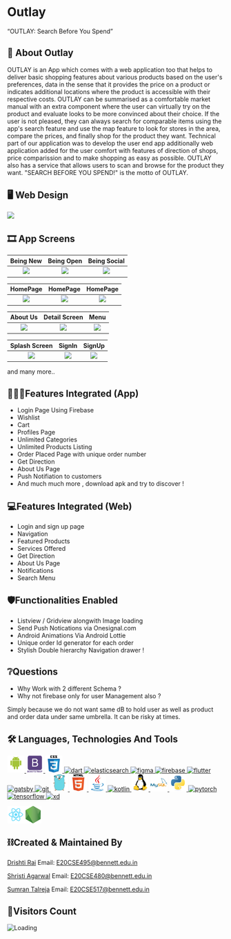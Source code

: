 # Outlay
“OUTLAY: Search Before You Spend”
## 📱 About Outlay
OUTLAY is an App which comes with a web application too that helps to deliver basic shopping features about various products based on the user's preferences, data in the sense that it provides the price on a product or indicates additional locations where the product is accessible with their respective costs. OUTLAY can be summarised as a comfortable market manual with an extra component where the user can virtually try on the product and evaluate looks to be more convinced about their choice. If the user is not pleased, they can always search for comparable items using the app's search feature and use the map feature to look for stores in the area, compare the prices, and finally shop for the product they want. Technical part of our application was to develop the user end app additionally web application added for the user comfort with features of direction of shops, price comparission and to make shopping as easy as possible. OUTLAY also has a service that allows users to scan and browse for the product they want. "SEARCH BEFORE YOU SPEND!" is the motto of OUTLAY.
## 🖥️ Web Design
<img src="https://firebasestorage.googleapis.com/v0/b/innoappchallenge.appspot.com/o/Untitled%20design%20(30).png?alt=media&token=46b84570-bfe7-456a-8120-8f1c2c7b8686"  /> 

## 🎞️ App Screens

  Being New                |        Being Open         |       Being Social
:-------------------------:|:-------------------------:|:-------------------------:
![](https://firebasestorage.googleapis.com/v0/b/innoappchallenge.appspot.com/o/13.png?alt=media&token=895bf20f-2ffb-4bb9-8127-b8b8e71c2323)|![](https://firebasestorage.googleapis.com/v0/b/innoappchallenge.appspot.com/o/15.png?alt=media&token=49564f27-5395-4ec3-8e7b-fc5ea28232aa)|![](https://firebasestorage.googleapis.com/v0/b/innoappchallenge.appspot.com/o/11.png?alt=media&token=e1eb8faa-0539-4e9f-8bd7-fe1a2d82f09a)


  HomePage                |        HomePage         |       HomePage
:-------------------------:|:-------------------------:|:-------------------------:
![](https://firebasestorage.googleapis.com/v0/b/innoappchallenge.appspot.com/o/2.png?alt=media&token=c82a1ed5-0baa-4eb2-913e-5b602fc13061)|![](https://firebasestorage.googleapis.com/v0/b/innoappchallenge.appspot.com/o/1.png?alt=media&token=a9735759-3f30-4120-9f70-20fabdf3ae45)|![](https://firebasestorage.googleapis.com/v0/b/innoappchallenge.appspot.com/o/aksnsha.png?alt=media&token=10259575-2001-43cf-80ad-28116f488c9a)


  About Us                 |        Detail Screen      |       Menu
:-------------------------:|:-------------------------:|:-------------------------:
![](https://firebasestorage.googleapis.com/v0/b/innoappchallenge.appspot.com/o/10.png?alt=media&token=cf08e5eb-c73b-4803-b45d-a69913d89944)|![](https://firebasestorage.googleapis.com/v0/b/innoappchallenge.appspot.com/o/4.png?alt=media&token=dfa5a8c6-e816-4535-ba66-68a000afcfa8)|![](https://firebasestorage.googleapis.com/v0/b/innoappchallenge.appspot.com/o/hamburger.png?alt=media&token=09d25d46-f024-4d2b-8b7a-3da73f7f4ce0)
 
  Splash Screen                     |        SignIn      |       SignUp
:-------------------------:|:-------------------------:|:-------------------------:
![](https://firebasestorage.googleapis.com/v0/b/innoappchallenge.appspot.com/o/splashhh.png?alt=media&token=9890742d-7b4b-4617-9f03-4825e2806a11)|![](https://firebasestorage.googleapis.com/v0/b/innoappchallenge.appspot.com/o/12.png?alt=media&token=89c28d13-bd7c-40ce-883e-3aea7ff1c263)|![](https://firebasestorage.googleapis.com/v0/b/innoappchallenge.appspot.com/o/14.png?alt=media&token=dfb70925-aec6-4700-9d35-874742769481)

and many more..

## 👩🏼‍💻Features Integrated (App)
- Login Page Using Firebase
- Wishlist
- Cart
- Profiles Page
- Unlimited Categories
- Unlimited Products Listing
- Order Placed Page with unique order number
- Get Direction
- About Us Page
- Push Notifiation to customers
- And much much more , download apk and try to discover !

## 💻Features Integrated (Web)
- Login and sign up page 
- Navigation
- Featured Products
- Services Offered
- Get Direction
- About Us Page
- Notifications
- Search Menu


## 🛡️Functionalities Enabled

- Listview / Gridview alongwith Image loading
- Send Push Notications via Onesignal.com
- Android Animations Via Android Lottie
- Unique order Id generator for each order
- Stylish Double hierarchy Navigation drawer !

## ❔Questions 

- Why Work with 2 different Schema ?
- Why not firebase only for user Management also ?

Simply because we do not want same dB to hold user as well as product and order data under same umbrella. It can be risky at times.
## 🛠 Languages, Technologies And Tools

<p align="left"> <a href="https://developer.android.com" target="_blank"> <img src="https://raw.githubusercontent.com/devicons/devicon/master/icons/android/android-original-wordmark.svg" alt="android" width="40" height="40"/> </a> <a href="https://getbootstrap.com" target="_blank"> <img src="https://raw.githubusercontent.com/devicons/devicon/master/icons/bootstrap/bootstrap-plain-wordmark.svg" alt="bootstrap" width="40" height="40"/> </a> <a href="https://www.w3schools.com/css/" target="_blank"> <img src="https://raw.githubusercontent.com/devicons/devicon/master/icons/css3/css3-original-wordmark.svg" alt="css3" width="40" height="40"/> </a> <a href="https://dart.dev" target="_blank"> <img src="https://www.vectorlogo.zone/logos/dartlang/dartlang-icon.svg" alt="dart" width="40" height="40"/> </a> <a href="https://www.elastic.co" target="_blank"> <img src="https://www.vectorlogo.zone/logos/elastic/elastic-icon.svg" alt="elasticsearch" width="40" height="40"/> </a> <a href="https://www.figma.com/" target="_blank"> <img src="https://www.vectorlogo.zone/logos/figma/figma-icon.svg" alt="figma" width="40" height="40"/> </a> <a href="https://firebase.google.com/" target="_blank"> <img src="https://www.vectorlogo.zone/logos/firebase/firebase-icon.svg" alt="firebase" width="40" height="40"/> </a> <a href="https://flask.palletsprojects.com/" target="_blank"> </a> <a href="https://flutter.dev" target="_blank"> <img src="https://www.vectorlogo.zone/logos/flutterio/flutterio-icon.svg" alt="flutter" width="40" height="40"/> </a> <a href="https://www.gatsbyjs.com/" target="_blank"> <img src="https://www.vectorlogo.zone/logos/gatsbyjs/gatsbyjs-icon.svg" alt="gatsby" width="40" height="40"/> </a> <a href="https://git-scm.com/" target="_blank"> <img src="https://www.vectorlogo.zone/logos/git-scm/git-scm-icon.svg" alt="git" width="40" height="40"/> </a> <a href="https://golang.org" target="_blank"> <img src="https://raw.githubusercontent.com/devicons/devicon/master/icons/go/go-original.svg" alt="go" width="40" height="40"/> </a> <a href="https://www.w3.org/html/" target="_blank"> <img src="https://raw.githubusercontent.com/devicons/devicon/master/icons/html5/html5-original-wordmark.svg" alt="html5" width="40" height="40"/> </a> <a href="https://www.java.com" target="_blank"> <img src="https://raw.githubusercontent.com/devicons/devicon/master/icons/java/java-original.svg" alt="java" width="40" height="40"/> </a> <a href="https://kotlinlang.org" target="_blank"> <img src="https://www.vectorlogo.zone/logos/kotlinlang/kotlinlang-icon.svg" alt="kotlin" width="40" height="40"/> </a> <a href="https://www.linux.org/" target="_blank"> <img src="https://raw.githubusercontent.com/devicons/devicon/master/icons/linux/linux-original.svg" alt="linux" width="40" height="40"/> </a> <a href="https://www.mysql.com/" target="_blank"> <img src="https://raw.githubusercontent.com/devicons/devicon/master/icons/mysql/mysql-original-wordmark.svg" alt="mysql" width="40" height="40"/> </a> <a href="https://www.python.org" target="_blank"> <img src="https://raw.githubusercontent.com/devicons/devicon/master/icons/python/python-original.svg" alt="python" width="40" height="40"/> </a> <a href="https://pytorch.org/" target="_blank"> <img src="https://www.vectorlogo.zone/logos/pytorch/pytorch-icon.svg" alt="pytorch" width="40" height="40"/> </a> <a href="https://www.tensorflow.org" target="_blank"> <img src="https://www.vectorlogo.zone/logos/tensorflow/tensorflow-icon.svg" alt="tensorflow" width="40" height="40"/> </a> <a href="https://www.adobe.com/products/xd.html" target="_blank"> <img src="https://cdn.worldvectorlogo.com/logos/adobe-xd.svg" alt="xd" width="40" height="40"/> </a </p><p style="display: flex;"> 
    <img src="https://raw.githubusercontent.com/github/explore/80688e429a7d4ef2fca1e82350fe8e3517d3494d/topics/react/react.png" alt="React" height="40" />
  
<img src="https://raw.githubusercontent.com/github/explore/80688e429a7d4ef2fca1e82350fe8e3517d3494d/topics/nodejs/nodejs.png" alt="Node.js" height="40" />
  
    



## ⛓️Created & Maintained By

[Drishti Rai](https://github.com/drishtirai)
Email: [E20CSE495@bennett.edu.in](mailto:E20CSE495@bennett.edu.in)

[Shristi Agarwal](https://github.com/shristiagarwal18)
Email: [E20CSE480@bennett.edu.in](mailto:E20CSE480@bennett.edu.in)

[Sumran Talreja](https://github.com/sumrantalreja81)
Email: [E20CSE517@bennett.edu.in](mailto:E20CSE517@bennett.edu.in)



## 📍Visitors Count

<img align="left" src = "https://profile-counter.glitch.me/BiblioManiac/count.svg" alt ="Loading">



